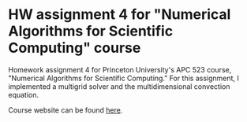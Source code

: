 
HW assignment 4 for "Numerical Algorithms for Scientific Computing" course
===

Homework assignment 4 for Princeton University's APC 523 course, "Numerical Algorithms for Scientific Computing." For this assignment, I implemented a multigrid solver and the multidimensional convection equation.

Course website can be found [here](https://registrar.princeton.edu/course-offerings/course_details.xml?courseid=009654&term=1154).

